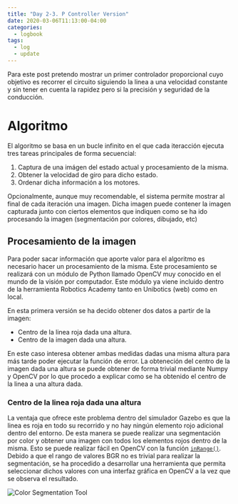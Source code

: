 ```yaml
---
title: "Day 2-3. P Controller Version"
date: 2020-03-06T11:13:00-04:00
categories:
  - logbook
tags:
  - log
  - update
---
```


Para este post pretendo mostrar un primer controlador proporcional cuyo objetivo es recorrer el circuito siguiendo la linea a una velocidad constante y sin tener en cuenta la rapidez pero si la precisión y seguridad de la conducción.

# Algoritmo

El algoritmo se basa en un bucle infinito en el que cada iteracción ejecuta tres tareas principales de forma secuencial:

1. Captura de una imágen del estado actual y procesamiento de la misma.
2. Obtener la velocidad de giro para dicho estado.
3. Ordenar dicha información a los motores.

Opcionalmente, aunque muy recomendable, el sistema permite mostrar al final de cada iteración una imagen. Dicha imagen puede contener
la imagen capturada junto con ciertos elementos que indiquen como se ha ido procesando la imagen (segmentación por colores, dibujado, etc)

## Procesamiento de la imagen

Para poder sacar información que aporte valor para el algoritmo es necesario hacer un procesamiento de la misma. Este procesamiento se realizará con un módulo de Python llamado OpenCV muy conocido en el mundo de la visión por computador. Este módulo ya viene incluido dentro de la herramienta Robotics Academy tanto en Unibotics (web) como en local.

En esta primera versión se ha decido obtener dos datos a partir de la imagen:
- Centro de la linea roja dada una altura.
- Centro de la imagen dada una altura.

En este caso interesa obtener ambas medidas dadas una misma altura para más tarde poder ejecutar la función de error. La obteneción del centro de la imagen dada una altura se puede obtener de forma trivial mediante Numpy y OpenCV por lo que procedo a explicar como se ha obtenido el centro de la linea a una altura dada.

### Centro de la linea roja dada una altura

La ventaja que ofrece este problema dentro del simulador Gazebo es que la linea es roja en todo su recorrido y no hay ningún elemento rojo adicional dentro del entorno. De esta manera se puede realizar una segmentación por color y obtener una imagen con todos los elementos rojos dentro de la misma. Esto se puede realizar fácil en OpenCV con la función [`inRange()`](https://docs.opencv.org/3.4/da/d97/tutorial_threshold_inRange.html). Debido a que el rango de valores BGR no es trivial para realizar la segmentación, se ha procedido a desarrollar una herramienta que permita seleccionar dichos valores con una interfaz gráfica en OpenCV a la vez que se observa el resultado. 

![Color Segmentation Tool](/f1-pid-controller/assets/images/color-segmentation.png "Color Segmentation Tool")